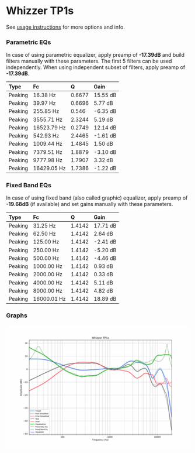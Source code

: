 # Whizzer TP1s
See [usage instructions](https://github.com/jaakkopasanen/AutoEq#usage) for more options and info.

### Parametric EQs
In case of using parametric equalizer, apply preamp of **-17.39dB** and build filters manually
with these parameters. The first 5 filters can be used independently.
When using independent subset of filters, apply preamp of **-17.39dB**.

| Type    | Fc          |      Q | Gain     |
|:--------|:------------|:-------|:---------|
| Peaking | 16.38 Hz    | 0.6677 | 15.55 dB |
| Peaking | 39.97 Hz    | 0.6696 | 5.77 dB  |
| Peaking | 255.85 Hz   | 0.546  | -6.35 dB |
| Peaking | 3555.71 Hz  | 2.3244 | 5.19 dB  |
| Peaking | 16523.79 Hz | 0.2749 | 12.14 dB |
| Peaking | 542.93 Hz   | 2.4465 | -1.61 dB |
| Peaking | 1009.44 Hz  | 1.4845 | 1.50 dB  |
| Peaking | 7379.51 Hz  | 1.8879 | -3.10 dB |
| Peaking | 9777.98 Hz  | 1.7907 | 3.32 dB  |
| Peaking | 16429.05 Hz | 1.7386 | -1.22 dB |

### Fixed Band EQs
In case of using fixed band (also called graphic) equalizer, apply preamp of **-19.68dB**
(if available) and set gains manually with these parameters.

| Type    | Fc          |      Q | Gain     |
|:--------|:------------|:-------|:---------|
| Peaking | 31.25 Hz    | 1.4142 | 17.71 dB |
| Peaking | 62.50 Hz    | 1.4142 | 2.64 dB  |
| Peaking | 125.00 Hz   | 1.4142 | -2.41 dB |
| Peaking | 250.00 Hz   | 1.4142 | -5.20 dB |
| Peaking | 500.00 Hz   | 1.4142 | -4.46 dB |
| Peaking | 1000.00 Hz  | 1.4142 | 0.93 dB  |
| Peaking | 2000.00 Hz  | 1.4142 | 0.33 dB  |
| Peaking | 4000.00 Hz  | 1.4142 | 5.11 dB  |
| Peaking | 8000.00 Hz  | 1.4142 | 4.82 dB  |
| Peaking | 16000.01 Hz | 1.4142 | 18.89 dB |

### Graphs
![](./Whizzer%20TP1s.png)